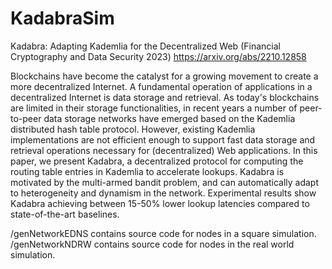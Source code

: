 # KadabraSim 
Kadabra: Adapting Kademlia for the Decentralized Web (Financial Cryptography and Data Security 2023)
https://arxiv.org/abs/2210.12858

Blockchains have become the catalyst for a growing movement to create a more decentralized Internet. A fundamental operation of applications in a decentralized Internet is data storage and retrieval. As today's blockchains are limited in their storage functionalities, in recent years a number of peer-to-peer data storage networks have emerged based on the Kademlia distributed hash table protocol. However, existing Kademlia implementations are not efficient enough to support fast data storage and retrieval operations necessary for (decentralized) Web applications. In this paper, we present Kadabra, a decentralized protocol for computing the routing table entries in Kademlia to accelerate lookups. Kadabra is motivated by the multi-armed bandit problem, and can automatically adapt to heterogeneity and dynamism in the network. Experimental results show Kadabra achieving between 15-50% lower lookup latencies compared to state-of-the-art baselines.

/genNetworkEDNS contains source code for nodes in a square simulation.<br>
/genNetworkNDRW contains source code for nodes in the real world simulation.

